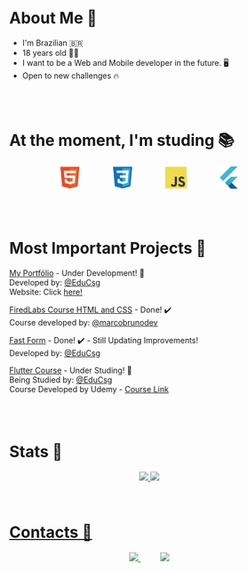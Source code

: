 # About Me 🧐

- I'm Brazilian :brazil:
- 18 years old :man_technologist:
- I want to be a Web and Mobile developer in the future. :desktop_computer:
- Open to new challenges :fire:

<br />
<br />

# At the moment, I'm studing 📚

<p align="center">
	<img height="40" src="https://raw.githubusercontent.com/devicons/devicon/master/icons/html5/html5-original.svg">
	&nbsp;&nbsp;&nbsp;&nbsp;&nbsp;&nbsp;&nbsp;&nbsp;&nbsp;&nbsp;&nbsp;&nbsp;
	<img height="40" src="https://raw.githubusercontent.com/devicons/devicon/master/icons/css3/css3-original.svg">
	&nbsp;&nbsp;&nbsp;&nbsp;&nbsp;&nbsp;&nbsp;&nbsp;&nbsp;&nbsp;&nbsp;&nbsp;
	<img height="40" src="https://raw.githubusercontent.com/devicons/devicon/master/icons/javascript/javascript-original.svg">
	&nbsp;&nbsp;&nbsp;&nbsp;&nbsp;&nbsp;&nbsp;&nbsp;&nbsp;&nbsp;&nbsp;&nbsp;
	<img height="40" src="https://raw.githubusercontent.com/devicons/devicon/master/icons/flutter/flutter-original.svg">
	
</p>

<br />
<br />

# Most Important Projects 📖

<a href="https://github.com/EduCsg/MyPortfolio" target="_blank">My Portfólio</a> - Under Development! 🚧
<br />
Developed by: [@EduCsg](https://github.com/EduCsg)
<br />
Website: Click <a href="https://educsg.github.io/MyPortfolio/" target="_blank">here!</a>

<a href="https://github.com/EduCsg/Curso-HTML-CSS-FiredLabs" target="_blank">FiredLabs Course HTML and CSS</a> - Done! ✔️
<br />
Course developed by: <a href="https://github.com/marcobrunodev">@marcobrunodev</a>

<a href="https://github.com/EduCsg/FastForm_Client" target="_blank">Fast Form</a> - Done! ✔️ - Still Updating Improvements!
<br />
Developed by: [@EduCsg](https://github.com/EduCsg)

<a href="https://github.com/EduCsg/Curso_Flutter_Udemy" target="_blank">Flutter Course</a> - Under Studing! 🚧
<br />
Being Studied by: [@EduCsg](https://github.com/EduCsg)
<br />
Course Developed by Udemy - <a href="https://www.udemy.com/course/curso-flutter/" target="_blank">Course Link</a>

<br />
<br />

# Stats 🔬

<div align="center">
  <a href="https://github.com/EduCsg">
  <img height="180em" src="https://github-readme-stats.vercel.app/api?username=EduCsg&show_icons=true&theme=dracula&include_all_commits=true&count_private=true"/>
  <img height="180em" src="https://github-readme-stats.vercel.app/api/top-langs/?username=EduCsg&layout=compact&langs_count=7&theme=dracula"/>
</div>

<br />
<br />

# Contacts 📱

<p align="center">
	<a href="mailto:eduardocasagrande71@gmail.com">
		<img src="https://img.shields.io/badge/gmail-D14836?&style=for-the-badge&logo=gmail&logoColor=white&link=mailto:eduardocasagrande71@gmail.com">
	</a>
    &nbsp;&nbsp;&nbsp;&nbsp;&nbsp;&nbsp;&nbsp;&nbsp;
	<a href="https://www.linkedin.com/in/educasagrande/">
		<img src="https://img.shields.io/badge/linkedin-%230077B5.svg?&style=for-the-badge&logo=linkedin&logoColor=white&link=mailto:https://www.linkedin.com/in/educasagrande/">
	</a>
</p>
